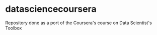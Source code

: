 # datasciencecoursera
Repository done as a port of the Coursera's course on Data Scientist's Toolbox
